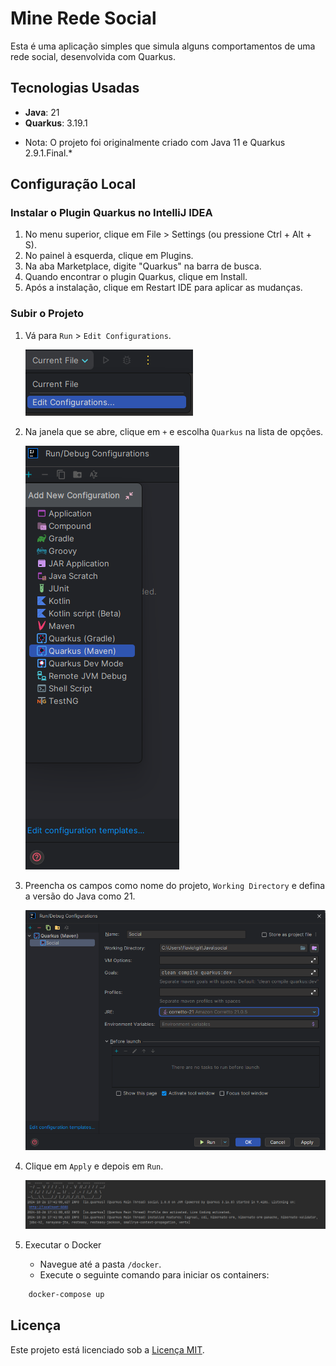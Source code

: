 # Mine Rede Social

Esta é uma aplicação simples que simula alguns comportamentos de uma rede social, desenvolvida com Quarkus.

## Tecnologias Usadas

- **Java**: 21
- **Quarkus**: 3.19.1

* Nota: O projeto foi originalmente criado com Java 11 e Quarkus 2.9.1.Final.*

## Configuração Local

### Instalar o Plugin Quarkus no IntelliJ IDEA

1. No menu superior, clique em File > Settings (ou pressione Ctrl + Alt + S).
2. No painel à esquerda, clique em Plugins.
3. Na aba Marketplace, digite "Quarkus" na barra de busca.
4. Quando encontrar o plugin Quarkus, clique em Install.
5. Após a instalação, clique em Restart IDE para aplicar as mudanças.

### Subir o Projeto

1. Vá para `Run` > `Edit Configurations`.

   ![Configuração do Arquivo Atual](docs/img/01.png)

2. Na janela que se abre, clique em `+` e escolha `Quarkus` na lista de opções.

   ![Adicionar Quarkus](docs/img/02.png)

3. Preencha os campos como nome do projeto, `Working Directory` e defina a versão do Java como 21.

   ![Configuração do Projeto](docs/img/03.png)

4. Clique em `Apply` e depois em `Run`.

   ![Executar o Projeto](docs/img/04.png)

5. Executar o Docker

   - Navegue até a pasta `/docker`.
   - Execute o seguinte comando para iniciar os containers:

 ```bash
     docker-compose up
```

## Licença

Este projeto está licenciado sob a [Licença MIT](LICENSE).